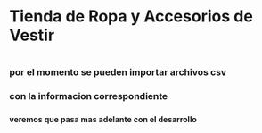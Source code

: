 # Tienda de Ropa y Accesorios de Vestir
# 
### por el momento se pueden importar archivos csv
### con la informacion correspondiente
###
#### veremos que pasa mas adelante con el desarrollo
